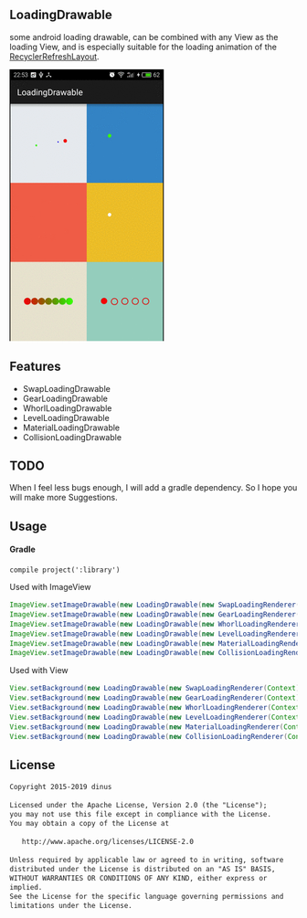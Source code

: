 
## LoadingDrawable
 some android loading drawable, can be combined with any View as the loading View,
 and is especially suitable for the loading animation of the [RecyclerRefreshLayout](https://github.com/dinuscxj/RecyclerRefreshLayout).

![image](https://github.com/836948082/LoadingDrawable/blob/master/Preview/CircleLoadingDrawable_Commit3.gif)

## Features
 * SwapLoadingDrawable
 * GearLoadingDrawable
 * WhorlLoadingDrawable
 * LevelLoadingDrawable
 * MaterialLoadingDrawable
 * CollisionLoadingDrawable

## TODO
 When I feel less bugs enough, I will add a gradle dependency. So I hope you will make more Suggestions.

## Usage
#### Gradle
 ```
 compile project(':library')
 ```

 Used with ImageView
 ```java
 ImageView.setImageDrawable(new LoadingDrawable(new SwapLoadingRenderer(Context)));
 ImageView.setImageDrawable(new LoadingDrawable(new GearLoadingRenderer(Context)));
 ImageView.setImageDrawable(new LoadingDrawable(new WhorlLoadingRenderer(Context)));
 ImageView.setImageDrawable(new LoadingDrawable(new LevelLoadingRenderer(Context)));
 ImageView.setImageDrawable(new LoadingDrawable(new MaterialLoadingRenderer(Context)));
 ImageView.setImageDrawable(new LoadingDrawable(new CollisionLoadingRenderer(Context)));
  ```

 Used with View
 ```java
 View.setBackground(new LoadingDrawable(new SwapLoadingRenderer(Context)));
 View.setBackground(new LoadingDrawable(new GearLoadingRenderer(Context)));
 View.setBackground(new LoadingDrawable(new WhorlLoadingRenderer(Context)));
 View.setBackground(new LoadingDrawable(new LevelLoadingRenderer(Context)));
 View.setBackground(new LoadingDrawable(new MaterialLoadingRenderer(Context)));
 View.setBackground(new LoadingDrawable(new CollisionLoadingRenderer(Context)));
  ```

## License
    Copyright 2015-2019 dinus

    Licensed under the Apache License, Version 2.0 (the "License");
    you may not use this file except in compliance with the License.
    You may obtain a copy of the License at

       http://www.apache.org/licenses/LICENSE-2.0

    Unless required by applicable law or agreed to in writing, software
    distributed under the License is distributed on an "AS IS" BASIS,
    WITHOUT WARRANTIES OR CONDITIONS OF ANY KIND, either express or implied.
    See the License for the specific language governing permissions and
    limitations under the License.
